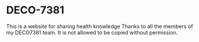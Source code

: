 # DECO-7381
This is a website for sharing health knowledge
Thanks to all the members of my DECO7381 team.
It is not allowed to be copied without permission.
